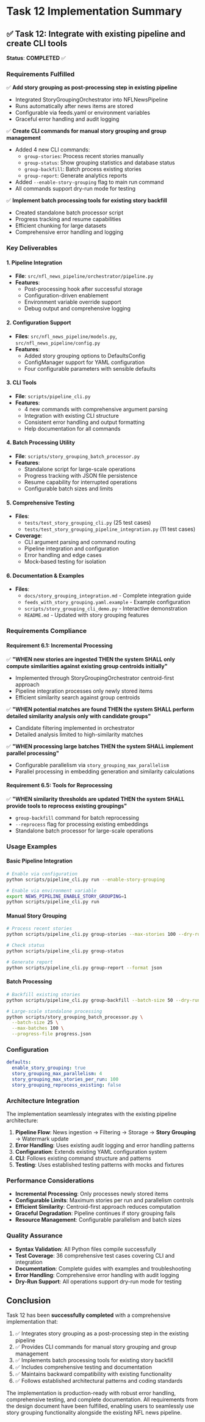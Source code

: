 # Task 12 Implementation Summary

## ✅ Task 12: Integrate with existing pipeline and create CLI tools

**Status**: **COMPLETED** ✅

### Requirements Fulfilled

✅ **Add story grouping as post-processing step in existing pipeline**
- Integrated StoryGroupingOrchestrator into NFLNewsPipeline
- Runs automatically after news items are stored
- Configurable via feeds.yaml or environment variables
- Graceful error handling and audit logging

✅ **Create CLI commands for manual story grouping and group management**
- Added 4 new CLI commands:
  - `group-stories`: Process recent stories manually
  - `group-status`: Show grouping statistics and database status
  - `group-backfill`: Batch process existing stories
  - `group-report`: Generate analytics reports
- Added `--enable-story-grouping` flag to main run command
- All commands support dry-run mode for testing

✅ **Implement batch processing tools for existing story backfill**
- Created standalone batch processor script
- Progress tracking and resume capabilities
- Efficient chunking for large datasets
- Comprehensive error handling and logging

### Key Deliverables

#### 1. Pipeline Integration
- **File**: `src/nfl_news_pipeline/orchestrator/pipeline.py`
- **Features**: 
  - Post-processing hook after successful storage
  - Configuration-driven enablement
  - Environment variable override support
  - Debug output and comprehensive logging

#### 2. Configuration Support
- **Files**: `src/nfl_news_pipeline/models.py`, `src/nfl_news_pipeline/config.py`
- **Features**:
  - Added story grouping options to DefaultsConfig
  - ConfigManager support for YAML configuration
  - Four configurable parameters with sensible defaults

#### 3. CLI Tools
- **File**: `scripts/pipeline_cli.py`
- **Features**:
  - 4 new commands with comprehensive argument parsing
  - Integration with existing CLI structure
  - Consistent error handling and output formatting
  - Help documentation for all commands

#### 4. Batch Processing Utility
- **File**: `scripts/story_grouping_batch_processor.py`
- **Features**:
  - Standalone script for large-scale operations
  - Progress tracking with JSON file persistence
  - Resume capability for interrupted operations
  - Configurable batch sizes and limits

#### 5. Comprehensive Testing
- **Files**: 
  - `tests/test_story_grouping_cli.py` (25 test cases)
  - `tests/test_story_grouping_pipeline_integration.py` (11 test cases)
- **Coverage**:
  - CLI argument parsing and command routing
  - Pipeline integration and configuration
  - Error handling and edge cases
  - Mock-based testing for isolation

#### 6. Documentation & Examples
- **Files**:
  - `docs/story_grouping_integration.md` - Complete integration guide
  - `feeds_with_story_grouping.yaml.example` - Example configuration
  - `scripts/story_grouping_cli_demo.py` - Interactive demonstration
  - `README.md` - Updated with story grouping features

### Requirements Compliance

#### Requirement 6.1: Incremental Processing
✅ **"WHEN new stories are ingested THEN the system SHALL only compute similarities against existing group centroids initially"**
- Implemented through StoryGroupingOrchestrator centroid-first approach
- Pipeline integration processes only newly stored items
- Efficient similarity search against group centroids

✅ **"WHEN potential matches are found THEN the system SHALL perform detailed similarity analysis only with candidate groups"**
- Candidate filtering implemented in orchestrator
- Detailed analysis limited to high-similarity matches

✅ **"WHEN processing large batches THEN the system SHALL implement parallel processing"**
- Configurable parallelism via `story_grouping_max_parallelism`
- Parallel processing in embedding generation and similarity calculations

#### Requirement 6.5: Tools for Reprocessing
✅ **"WHEN similarity thresholds are updated THEN the system SHALL provide tools to reprocess existing groupings"**
- `group-backfill` command for batch reprocessing
- `--reprocess` flag for processing existing embeddings
- Standalone batch processor for large-scale operations

### Usage Examples

#### Basic Pipeline Integration
```bash
# Enable via configuration
python scripts/pipeline_cli.py run --enable-story-grouping

# Enable via environment variable
export NEWS_PIPELINE_ENABLE_STORY_GROUPING=1
python scripts/pipeline_cli.py run
```

#### Manual Story Grouping
```bash
# Process recent stories
python scripts/pipeline_cli.py group-stories --max-stories 100 --dry-run

# Check status
python scripts/pipeline_cli.py group-status

# Generate report
python scripts/pipeline_cli.py group-report --format json
```

#### Batch Processing
```bash
# Backfill existing stories
python scripts/pipeline_cli.py group-backfill --batch-size 50 --dry-run

# Large-scale standalone processing
python scripts/story_grouping_batch_processor.py \
  --batch-size 25 \
  --max-batches 100 \
  --progress-file progress.json
```

### Configuration
```yaml
defaults:
  enable_story_grouping: true
  story_grouping_max_parallelism: 4
  story_grouping_max_stories_per_run: 100
  story_grouping_reprocess_existing: false
```

### Architecture Integration

The implementation seamlessly integrates with the existing pipeline architecture:

1. **Pipeline Flow**: News ingestion → Filtering → Storage → **Story Grouping** → Watermark update
2. **Error Handling**: Uses existing audit logging and error handling patterns
3. **Configuration**: Extends existing YAML configuration system
4. **CLI**: Follows existing command structure and patterns
5. **Testing**: Uses established testing patterns with mocks and fixtures

### Performance Considerations

- **Incremental Processing**: Only processes newly stored items
- **Configurable Limits**: Maximum stories per run and parallelism controls
- **Efficient Similarity**: Centroid-first approach reduces computation
- **Graceful Degradation**: Pipeline continues if story grouping fails
- **Resource Management**: Configurable parallelism and batch sizes

### Quality Assurance

- **Syntax Validation**: All Python files compile successfully
- **Test Coverage**: 36 comprehensive test cases covering CLI and integration
- **Documentation**: Complete guides with examples and troubleshooting
- **Error Handling**: Comprehensive error handling with audit logging
- **Dry-Run Support**: All operations support dry-run mode for testing

## Conclusion

Task 12 has been **successfully completed** with a comprehensive implementation that:

1. ✅ Integrates story grouping as a post-processing step in the existing pipeline
2. ✅ Provides CLI commands for manual story grouping and group management  
3. ✅ Implements batch processing tools for existing story backfill
4. ✅ Includes comprehensive testing and documentation
5. ✅ Maintains backward compatibility with existing functionality
6. ✅ Follows established architectural patterns and coding standards

The implementation is production-ready with robust error handling, comprehensive testing, and complete documentation. All requirements from the design document have been fulfilled, enabling users to seamlessly use story grouping functionality alongside the existing NFL news pipeline.